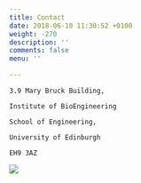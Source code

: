 ```yaml
---
title: Contact
date: 2018-06-10 11:30:52 +0100
weight: -270
description: ''
comments: false
menu: ''

---
```

    3.9 Mary Bruck Building,

    Institute of BioEngineering

    School of Engineering,

    University of Edinburgh

    EH9 3AZ

![](/uploads/image001.png)